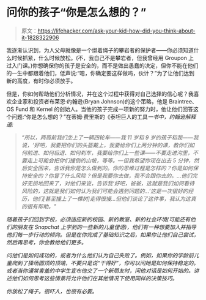 # 问你的孩子“你是怎么想的？”

> 原文：<https://lifehacker.com/ask-your-kid-how-did-you-think-about-it-1828322906>

我逐渐认识到，为人父母就像是一个绑着绳子的攀岩者的保护者——你必须知道什么时候抓紧，什么时候放松。(不，我自己不是攀岩者，但我曾经用 Groupon 上过入门课。)你想确保你的孩子是安全的，而不是做出愚蠢的决定，但你不能在他们的一生中都跟着他们，低声说:“嗯，你确定要这样做吗，伙计？”为了让他们达到新的高度，有时你必须放手。



但是，你如何帮助他们分析情况，并在这个过程中获得对自己选择的信心呢？我喜欢企业家和投资者布莱恩·约翰逊(Bryan Johnson)的这个策略，他是 Braintree、OS Fund 和 Kernel 的创始人。当他的孩子完成一项新的努力时，他让他们回答这个问题:“你是怎么想的？”在蒂姆·费里斯的《泰坦巨人的工具[](https://www.amazon.com/Tools-Titans-Billionaires-World-Class-Performers/dp/1328683788?asc_campaign=InlineText&asc_refurl=https://lifehacker.com/ask-your-kid-how-did-you-think-about-it-1828322906&asc_source=&tag=kinjalifehackerlink-20)*一书中，约翰逊解释道:*

> *“所以，两周前我们坐上了一辆四轮车——我 11 岁和 9 岁的孩子和我——我说，‘好吧，我要把你们的头盔戴上，我要给你们上两分钟的课，教你们如何前进、如何后退、如何刹车，我要给你们上一些课——不要走进沟里，不要走上可能会把你们撞倒的山坡，等等。—但我希望你现在出去 5 分钟，然后安全回来，告诉我你是怎么做到的。你的思维过程是怎样的？你是如何保持安全的？你冒了什么风险？但是我要你去做，我不会跟你去的。…他们完好无损地回来了，对他们来说，告诉我‘好吧，爸爸，这就是我们如何看待风险的，这就是我们如何认为我们可能会遇到问题的…’这是一次很好的经历，他们[甚至撞上了一棵树]走得很慢…但他们谈论了这件事，我认为这真的很有帮助。"*

*随着孩子们回到学校，必须适应新的校园、新的教室、新的社会环境(可能还有他们的朋友在 Snapchat 上学到的一些新的儿童俚语)，他们有一种想要加入并指导他们每一步行动的倾向。但是在你完成了基础知识之后，如果你让他们自己尝试，然后再思考，你会教给他们更多。*

*问他们是如何成功的，或者为什么他们认为自己失败了。例如，如果你的学龄前儿童爬到了操场圆顶的顶端，不要只是说“干得好”，你可以问她是如何保持稳定的。或者当你通常害羞的中学生宣布他交了一个新朋友时，问他对话是如何开始的。讲述他们如何思考这些情景将允许他们在其他情况下使用同样的决策技巧。*

*你放松了绳子。很吓人，也很有必要。*